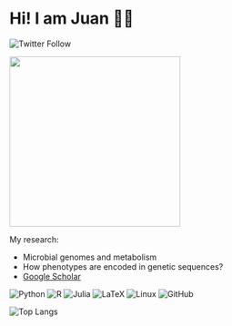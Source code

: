 # Hi! I am Juan 👍🏽

![Twitter Follow](https://img.shields.io/twitter/follow/astrogenomics?style=social)

<img src="https://github.com/juanvillada/juanvillada.github.io/blob/master/img/github_page.png" width="300px">

My research:
- Microbial genomes and metabolism 
- How phenotypes are encoded in genetic sequences?
- [Google Scholar](https://scholar.google.com/citations?user=T-LwsdoAAAAJ&hl=en)


![Python](https://img.shields.io/badge/python-3670A0?style=for-the-badge&logo=python&logoColor=ffdd54) ![R](https://img.shields.io/badge/r-%23276DC3.svg?style=for-the-badge&logo=r&logoColor=white) ![Julia](https://img.shields.io/badge/-Julia-9558B2?style=for-the-badge&logo=julia&logoColor=white) ![LaTeX](https://img.shields.io/badge/latex-%23008080.svg?style=for-the-badge&logo=latex&logoColor=white) ![Linux](https://img.shields.io/badge/Linux-FCC624?style=for-the-badge&logo=linux&logoColor=black) ![GitHub](https://img.shields.io/badge/github-%23121011.svg?style=for-the-badge&logo=github&logoColor=white)

![Top Langs](https://github-readme-stats.vercel.app/api/top-langs/?username=juanvillada&layout=compact)
